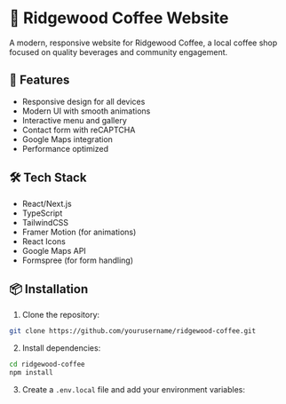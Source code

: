 # 🌟 Ridgewood Coffee Website

A modern, responsive website for Ridgewood Coffee, a local coffee shop focused on quality beverages and community engagement.

## 🚀 Features

- Responsive design for all devices
- Modern UI with smooth animations
- Interactive menu and gallery
- Contact form with reCAPTCHA
- Google Maps integration
- Performance optimized

## 🛠️ Tech Stack

- React/Next.js
- TypeScript
- TailwindCSS
- Framer Motion (for animations)
- React Icons
- Google Maps API
- Formspree (for form handling)

## 📦 Installation

1. Clone the repository:
```bash
git clone https://github.com/yourusername/ridgewood-coffee.git
```

2. Install dependencies:
```bash
cd ridgewood-coffee
npm install
```

3. Create a `.env.local` file and add your environment variables: